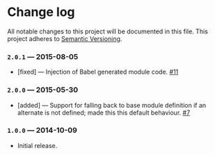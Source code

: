 # Change log

All notable changes to this project will be documented in this file. This project adheres to [Semantic Versioning](http://semver.org/).

### `2.0.1` — 2015-08-05

- [fixed] — Injection of Babel generated module code. [#11](https://github.com/plasticine/inject-loader/pull/11)

### `2.0.0` — 2015-05-30

- [added] — Support for falling back to base module definition if an alternate is not defined; made this this default behaviour. [#7](https://github.com/plasticine/inject-loader/pull/11)

### `1.0.0` — 2014-10-09

- Initial release.
